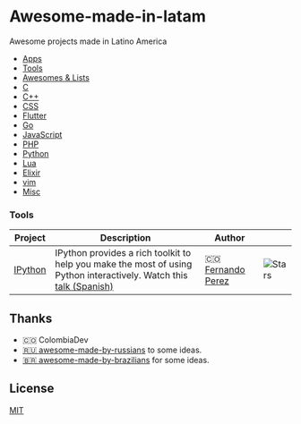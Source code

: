 # Awesome-made-in-latam
Awesome projects made in Latino America

- [Apps](#apps)
- [Tools](#tools)
- [Awesomes & Lists](#awesomes)
- [C](#c)
- [C++](#cpp)
- [CSS](#css)
- [Flutter](#flutter)
- [Go](#go)
- [JavaScript](#js)
- [PHP](#php)
- [Python](#python)
- [Lua](#lua)
- [Elixir](#elixir)
- [vim](#vim)
- [Misc](#misc)

<a name="tools"></a>
### Tools

| Project | Description | Author | |
|--|--|--|--|
| [IPython](https://github.com/ipython/ipython) | IPython provides a rich toolkit to help you make the most of using Python interactively. Watch this [talk (Spanish)](https://www.youtube.com/watch?v=XFynShM1xLU) | :colombia: [Fernando Perez](http://fperez.org/personal.html) | ![Stars](https://img.shields.io/github/stars/ipython/ipython.svg?style=flat-square) |


## Thanks

- :colombia: ColombiaDev
- [🇷🇺 awesome-made-by-russians](https://github.com/gaearon/awesome-made-by-russians) to some ideas.
- [:brazil: awesome-made-by-brazilians](https://github.com/felipefialho/awesome-made-by-brazilians) for some ideas.

## License

[MIT](/license)